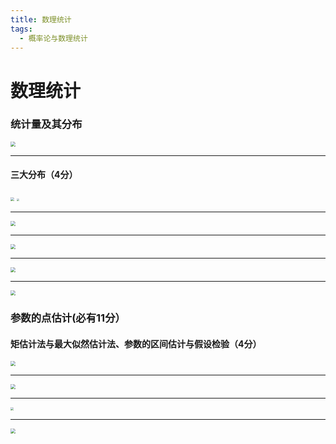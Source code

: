 ```yaml
---
title: 数理统计
tags:
  - 概率论与数理统计
---
```


# 数理统计

### 统计量及其分布

<img src="/assets/image/2020-07-17-3.jpg" style="zoom:50%;" />

------

#### 三大分布（4分）

<img src="/assets/image/2020-07-17-4.jpg" style="zoom: 40%;" />

<img src="/assets/image/2020-07-17-5.jpg" style="zoom: 25%;" />

------

<img src="/assets/image/2020-07-17-6.jpg" style="zoom:50%;" />

------

<img src="/assets/image/2020-07-17-7.jpg" style="zoom:50%;" />

------

<img src="/assets/image/2020-07-17-8.jpg" style="zoom:50%;" />

------

<img src="/assets/image/2020-07-17-9.jpg" style="zoom:50%;" />

### 参数的点估计(必有11分）

#### 矩估计法与最大似然估计法、参数的区间估计与假设检验（4分）

<img src="/assets/image/2020-07-17-10.jpg" style="zoom: 50%;" />

-------

<img src="/assets/image/2020-07-17-11.jpg" style="zoom: 50%;" />

------

<img src="/assets/image/2020-07-17-12.jpg" style="zoom: 33%;" />

------

<img src="/assets/image/2020-07-17-13.jpg" style="zoom: 50%;" />





